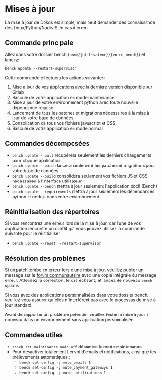 # Mises à jour

La mise à jour de Dokos est simple, mais peut demander des connaissance des Linux/Python/NodeJS en cas d'erreur.

## Commande principale

Allez dans votre dossier bench (`home/{utilisateur}/{votre_bench}`) et lancez:

`bench update --restart-supervisor`


Cette commande effectuera les actions suivantes:

1. Mise à jour de vos applications avec la dernière version disponible sur Gitlab
2. Bascule de votre application en mode maintenance
3. Mise à jour de votre environnement python avec toute nouvelle dépendance requise
4. Lancement de tous les patches et migrations nécessaires à la mise à jour de votre base de données
5. Consolidation de tous vos fichiers javascript et CSS
6. Bascule de votre application en mode normal


## Commandes décomposées

- `bench update --pull` récupérera seulement les derniers changements pour chaque application
- `bench update --patch` lancera seulement les patches et migrations pour votre base de données
- `bench update --build` consolidera seulement vos fichiers JS et CSS nécessaires à l'interface utilisateur
- `bench update --bench` mettra à jour seulement l'application docli (Bench)
- `bench update --requirements` mettra à jour seulement les dépendances python et nodejs dans votre environnement

## Réinitialisation des répertoires

Si vous rencontrez une erreur lors de la mise à jour, car l'une de vos application rencontre un conflit *git*, vous pouvez utilisez la commande suivante pour le réinitialiser.

- `bench update --reset --restart-supervisor`

## Résolution des problèmes

Si un patch tombe en erreur lors d'une mise à jour, veuillez publier un message sur le [forum communautaire](https://community.dokos.io) avec une copie intégrale du message erreur. Attendez la correction, le cas échéant, et lancez de nouveau `bench update`.

Si vous avez des applications personnalisées dans votre dossier bench, veuillez vous assurer qu'elles n'interférent pas avec le processus de mise à jour standard.  

Avant de rapporter un problème potentiel, veuillez tester la mise à jour à nouveau dans un environnement sans application personnalisée.

## Commandes utiles

- `bench set-maintenance-mode off` désactive le mode maintenance
- Pour désactiver totalement l'envoi d'emails et notifications, ainsi que les prélèvements automatiques :
  - `bench set-config -g mute_emails 1`
  - `bench set-config -g mute_payment_gateways 1`
  - `bench set-config -g mute_notifications 1`